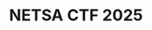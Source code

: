 ---
title: NETSA CTF 2025
description: This blog contains concise writeups for diverse NETSA CTF 2025, covering domains like Forensics, IOT, Crypto and more. Let's explore and enhance our cybersecurity skills together.   
image:

# Badge style
style:
    background: "#0177b8"
    color: "#fff"
---